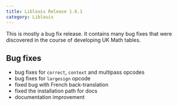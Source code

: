 ```yaml
---
title: Liblouis Release 1.6.1
category: Liblouis
---
```


This is mostly a bug fix release. It contains many bug fixes that were discovered in the course of developing UK Math tables.

## Bug fixes

* bug fixes for `correct`, `context` and multipass opcodes
* bug fixes for `largesign` opcode
* fixed bug with French back-translation
* fixed the installation path for docs
* documentation improvement


